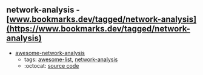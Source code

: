 network-analysis - [www.bookmarks.dev/tagged/network-analysis](https://www.bookmarks.dev/tagged/network-analysis)
---
* [awesome-network-analysis](https://github.com/briatte/awesome-network-analysis#readme)
    * tags: [awesome-list](../tagged/awesome-list.md), [network-analysis](../tagged/network-analysis.md)
    * :octocat: [source code](https://github.com/briatte/awesome-network-analysis#readme)
